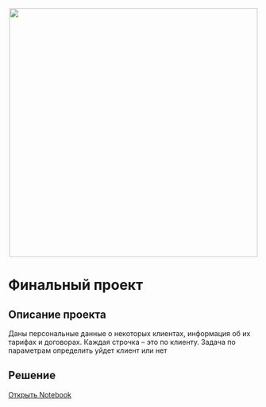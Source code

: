 <div id="header" align="center">
  <img src="https://www.kleo.ru/img/articles/7q9A0.jpg" width="500"/>
</div>

# Финальный проект
## Описание проекта

Даны персональные данные о некоторых клиентах, информация об их тарифах и договорах.
Каждая строчка – это по клиенту.
Задача по параметрам определить уйдет клиент или нет</span> 

## Решение
[Открыть Notebook](./Прогноз-оттока-клиентов-(Выпускной-проект))
